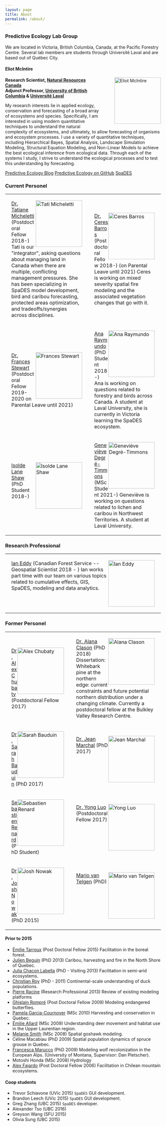 ```yaml
---
layout: page
title: About
permalink: /about/
---
```


### Predictive Ecology Lab Group

We are located in Victoria, British Columbia, Canada, at the Pacific Forestry Centre. Several lab members are students through Université Laval and are based out of Québec City.

#### Eliot McIntire  

<div style="float:right; padding:0px 0px 10px 50px;">
<img src="{{ site.baseurl }}/img/people/EliotMcIntire.jpg" alt="Eliot McIntire" width="150"/>
</div>

**Research Scientist, [Natural Resources Canada](www.nrcan.gc.ca/home)**  
**Adjunct Professor, [University of British Columbia](www.ubc.ca) & [Université Laval](www.ulaval.ca)**

<div>
My research interests lie in applied ecology, conservation and forecasting of a broad array of ecosystems and species. Specifically, I am interested in using modern quantitative techniques to understand the natural complexity of ecosystems, and ultimately, to allow forecasting of organisms and ecosystem processes. I use a variety of quantitative techniques, including Hierarchical Bayes, Spatial Analysis, Landscape Simulation Modeling, Structural Equation Modeling, and Non-Linear Models to achieve the best ecological inference from ecological data. Through each of the systems I study, I strive to understand the ecological processes and to test this understanding by forecasting.
</div>

[Predictive Ecology Blog](https://predictiveecology.org/)
[Predictive Ecology on GitHub](https://github.com/PredictiveEcology)
[SpaDES](https://spades.predictiveecology.org)

### Current Personel


<table rules=none border="0" width="100%">
<tr>
  <td style="padding:20px 20px 20px 20px;">
    <img style="float:right" src="https://borealbirds.ualberta.ca/wp-content/uploads/sites/85/2019/07/TatiMichelleti.jpg" alt="Tati Micheletti" width="150"/>
    <a href="https://github.com/tati-micheletti/">Dr. Tatiane Micheletti</a>
  (Postdoctoral Fellow 2018-) Tati is our "integrator", asking questions about managing land in Canada when there are multiple, conflicting management pressures. She has been specializing in SpaDES model development, bird and caribou forecasting, protected areas optimization, and tradeoffs/synergies across disciplines.
  </td>

  <td style="padding:20px 20px 20px 20px;">
    <img style="float:right" src="https://i1.rgstatic.net/ii/profile.image/705102948093955-1545121051789_Q512/Ceres_Barros.jpg" alt="Ceres Barros" width="150"/>
    <a href="https://ceresbarros.wordpress.com/">Dr. Ceres Barros</a> (Postdoctoral Fellow 2018-) (on Parental Leave until 2021) Ceres is working on mixed severity spatial fire modeling and the associated vegetation changes that go with it. 
  </td>
</tr>

<tr>
  <td style="padding:20px 20px 20px 20px;">
    <img style="float:right" src="http://www.stewartresearch.ca/uploads/4/5/7/0/45702893/resized-20190127-151146_orig.jpg" alt="Frances Stewart" width="150"/>
    <a href="http://www.stewartresearch.ca/">Dr. Frances Stewart</a>
  (Postdoctoral Fellow 2019-2020 on Parental Leave until 2021)
  </td>

  <td style="padding:20px 20px 20px 20px;">
      <img style="float:right" src="https://borealbirds.ualberta.ca/wp-content/uploads/sites/85/2019/07/AnaRaymundo.jpg" alt="Ana Raymundo" width="150"/>
    <a href="https://borealbirds.ualberta.ca/2019/07/11/ana-raymundo/">Ana Raymundo</a> 
    (PhD Student 2018-)
    Ana is working on questions related to forestry and birds across Canada. A student at Laval University, she is currently in Victoria learning the SpaDES ecosystem.
  </td>
</tr>

<tr>
  <td style="padding:20px 20px 20px 20px;">
    <img style="float:right" src="https://borealbirds.ualberta.ca/wp-content/uploads/sites/85/2019/07/IsoldeLaneShaw.jpg" alt="Isolde Lane Shaw" width="150"/>
    <a href="https://borealbirds.ualberta.ca/2019/07/11/isolde-lane-shaw/">Isolde Lane Shaw</a> (PhD Student 2018-)
  </td>

  <td style="padding:20px 20px 20px 20px;">
      <img style="float:right" src="https://www.wlu.ca/academics/research/reports/gnwt-report/assets/images/profiles/genevieve-degre-timmons.jpg" alt="Geneviève Degré-Timmons" width="150"/>
    <a href="https://www.researchgate.net/profile/Genevieve-Degre-Timmons">Geneviève Degré-Timmons</a> 
    (MSc Student 2021-)
    Geneviève is working on questions related to lichen and caribou in Northwest Territories. A student at Laval University.
  </td>
  
</tr>
</table>

### Research Professional

<table rules=none border="0" width="100%">
<tr>
  <td style="padding:20px 20px 20px 20px;">
    <img style="float:right" src="https://i1.rgstatic.net/ii/profile.image/382695852003328-1468253209265_Q128/Ian_Eddy.jpg" alt="Ian Eddy" width="150"/>
    <a href="https://ca.linkedin.com/in/ian-eddy">Ian Eddy</a>
  (Canadian Forest Service -- Geospatial Scientist 2018 - ) Ian works part time with our team on various topics related to cumulative effects, GIS, SpaDES, modeling and data analytics.
  </td>
</tr>
</table>

### Former Personel

<table rules=none border="0">
<tr>
  <td style="padding:20px 20px 20px 20px;">
    <img style="float:right" src="https://friresearch.ca/sites/default/files/styles/fri_people_large/public/user-pictures/HLP_2018_07_alex-chubaty-headshot_web.jpg" alt="Alex Chubaty" width="150"/>
    <a href="https://alexchubaty.com">Dr. Alex Chubaty</a>
  (Postdoctoral Fellow 2017)
  </td>

  <td style="padding:20px 20px 20px 20px;">
    <img style="float:right" src="https://bvcentre.ca/images/made/images/uploads/people_photos/Alana_Clason_200_300.jpg" alt="Alana Clason" width="150"/>
    <a href="https://bvcentre.ca/index.php/people/bio/alana_clason1">Dr. Alana Clason</a> (PhD 2018) 
    Dissertation: Whitebark pine at the northern edge: current constraints and future potential northern distribution under a changing climate.
    Currently a postdoctoral fellow at the Bulkley Valley Research Centre.
  </td>
</tr>

<tr>
  <td style="padding:20px 20px 20px 20px;">
    <img style="float:right" src="https://www.sarahbauduin.fr/wp-content/uploads/2019/08/BauduinSarah_profil.jpg" alt="Sarah Bauduin" width="150"/>
    <a href="https://www.sarahbauduin.fr/">Dr. Sarah Bauduin</a>
  (PhD 2017)
  </td>

  <td style="padding:20px 20px 20px 20px;">
      <img style="float:right" src="https://www.wavx.ca/theme/images/faces/jean_marchal.png" alt="Jean Marchal" width="150"/>
    <a href="https://www.wavx.ca/">Dr. Jean Marchal</a> 
    (PhD 2017)
  </td>
</tr>

<tr>
  <td style="padding:20px 20px 20px 20px;">
    <img style="float:right" src="https://i1.rgstatic.net/ii/profile.image/288757442990080-1445856547205_Q512/Sebastien_Renard2.jpg" alt="Sebastien Renard" width="150"/>
    <a href="https://www.researchgate.net/profile/Sebastien_Renard2">Sebastien Renard</a> (PhD Student)
   
  </td>
  
  <td style="padding:20px 20px 20px 20px;">
    <img style="float:right" src="https://sites.google.com/a/lakeheadu.ca/yong-luo/_/rsrc/1406753393787/home/Yong.jpg" alt="Yong Luo" width="150"/>
    <a href="https://sites.google.com/a/lakeheadu.ca/yong-luo/home">Dr. Yong Luo</a> (Postdoctoral Fellow 2017)
  </td>
</tr>

<tr>
  <td style="padding:20px 20px 20px 20px;">
    <img style="float:right" src="https://www.cfc.umt.edu/research/lukacslab/imx/Josh%20Nowak_2018.jpg" alt="Josh Nowak" width="150"/>
    <a href="https://www.speedgoat.io/story/">Dr. Josh Nowak</a> (PhD 2015)
  </td>
  
  <td style="padding:20px 20px 20px 20px;">
    <img style="float:right" src="https://i1.rgstatic.net/ii/profile.image/426959055396868-1478806379526_Q512/Mario_Van_Telgen.jpg" alt="Mario van Telgen" width="150"/>
    <a href="https://www.researchgate.net/profile/Mario_Van_Telgen">Mario van Telgen</a> (PhD)
   
  </td>
</tr>
</table>

#### Prior to 2015

- [Émilie Tarroux](https://chaireafd.uqat.ca/chercheurs/PageIndividus_f.asp?IdCollaboration=50) (Post Doctoral Fellow 2015) Facilitation in the boreal forest.
- [Julien Beguin](http://www.cef-cfr.ca/index.php?n=Membres.JulienBeguin) (PhD 2013) Caribou, harvesting and fire in the North Shore of Quebec.
- [Julia Chacon Labella](https://www.researchgate.net/profile/Julia_Chacon-Labella/) (PhD - Visiting 2013) Facilitation in semi-arid ecosystems.
- [Christian Roy](https://www.researchgate.net/profile/Christian_Roy4) (PhD - 2011) Continental-scale understanding of duck populations.
- [Pierre Racine](http://www.cef-cfr.ca/index.php?n=Membres.PierreRacine) (Research Professional 2013) Review of existing modeling platforms
- [Ghislain Rompré](http://www.cef-cfr.ca/index.php?n=Membres.GhislainRompre) (Post Doctoral Fellow 2009) Modeling endangered butterflies.
- [Pamela Garcia-Cournoyer](http://www.cef-cfr.ca/index.php?n=Membres.PamelaGarciaCournoyer) (MSc 2010) Harvesting and conservation in Quebec.
- [Émilie Allard](http://www.cef-cfr.ca/index.php?n=Membres.EmilieAllard) (MSc 2009) Understanding deer movement and habitat use in the Upper Laurentian region. 
- [Melanie Smith](https://ak.audubon.org/melanie-smith-science-director) (MSc 2008) Spatial goshawk modeling.
- Céline Macabiau (PhD 2009) Spatial population dynamics of spruce grouse in Quebec.
- [Francesca Marucco](https://www.researchgate.net/profile/Francesca_Marucco) (PhD 2009) Modeling wolf recolonization in the European Alps. (University of Montana, Supervisor: Dan Pletscher).
- Motoshi Honda (MSc 2008) Hydrology
- [Alex Fajardo](https://sites.google.com/site/alexfajardosite/) (Post Doctoral Fellow 2006) Facilitation in Chilean mountain ecosystems.

#### Coop students

- Trevor Schiavone (UVic 2015) `SpaDES` GUI development.
- Brandon Leech (UVic 2015) `SpaDES` GUI development.
- Greg Zhang (UBC 2015) `SpaDES` developer.
- Alexander Tso (UBC 2016)
- Greyson Wang (SFU 2015)
- Olivia Sung (UBC 2015)

